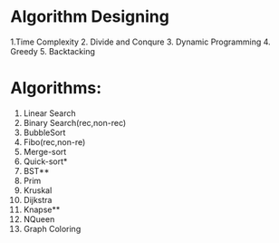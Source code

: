 # **Algorithm Designing**
1.Time Complexity
2. Divide and Conqure
3. Dynamic Programming
4. Greedy
5. Backtacking

# Algorithms:
1. Linear Search
2. Binary Search(rec,non-rec)
3. BubbleSort
4. Fibo(rec,non-re)
5. Merge-sort
6. Quick-sort*
7. BST**
8. Prim
9. Kruskal
10. Dijkstra
11. Knapse** 
12. NQueen
13. Graph Coloring
